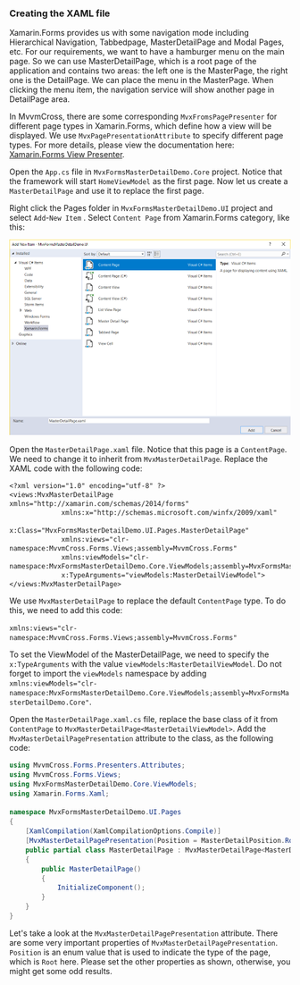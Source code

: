 ### Creating the XAML file

Xamarin.Forms provides us with some navigation mode including Hierarchical Navigation, Tabbedpage, MasterDetailPage and Modal Pages, etc. For our requirements, we want to have a hamburger menu on the main page. So we can use MasterDetailPage, which is a root page of the application and contains two areas: the left one is the MasterPage, the right one is the DetailPage. We can place the menu in the MasterPage. When clicking the menu item, the navigation service will show another page in DetailPage area.

In MvvmCross, there are some corresponding `MvxFromsPagePresenter` for different page types in Xamarin.Forms, which define how a view will be displayed. We use `MvxPagePresentationAttribute` to specify different page types. For more details, please view the documentation here: [Xamarin.Forms View Presenter](https://www.mvvmcross.com/documentation/platform/xamarin.forms/xamarin-forms-view-presenter).  

Open the `App.cs` file in `MvxFormsMasterDetailDemo.Core` project. Notice that the framework will start `HomeViewModel` as the first page. Now let us create a `MasterDetailPage` and use it to replace the first page.

Right click the Pages folder in `MvxFormsMasterDetailDemo.UI` project and select `Add`-`New Item` . Select `Content Page` from Xamarin.Forms category, like this:

![1546823362081](../../.gitbook/assets/1546823362081.png)

Open the `MasterDetailPage.xaml` file. Notice that this page is a `ContentPage`. We need to change it to inherit from `MvxMasterDetailPage`.  Replace the XAML code with the following code:

```xaml
<?xml version="1.0" encoding="utf-8" ?>
<views:MvxMasterDetailPage xmlns="http://xamarin.com/schemas/2014/forms"
             xmlns:x="http://schemas.microsoft.com/winfx/2009/xaml"
             x:Class="MvxFormsMasterDetailDemo.UI.Pages.MasterDetailPage"
             xmlns:views="clr-namespace:MvvmCross.Forms.Views;assembly=MvvmCross.Forms"
             xmlns:viewModels="clr-namespace:MvxFormsMasterDetailDemo.Core.ViewModels;assembly=MvxFormsMasterDetailDemo.Core"
             x:TypeArguments="viewModels:MasterDetailViewModel">
</views:MvxMasterDetailPage>
```

We use `MvxMasterDetailPage`  to replace the default `ContentPage` type. To do this, we need to add this code:

`xmlns:views="clr-namespace:MvvmCross.Forms.Views;assembly=MvvmCross.Forms"`

To set the ViewModel of the MasterDetailPage, we need to specify the `x:TypeArguments` with the value `viewModels:MasterDetailViewModel`. Do not forget to import the `viewModels` namespace by adding `xmlns:viewModels="clr-namespace:MvxFormsMasterDetailDemo.Core.ViewModels;assembly=MvxFormsMasterDetailDemo.Core"`.

Open the `MasterDetailPage.xaml.cs` file, replace the base class of it from `ContentPage` to `MvxMasterDetailPage<MasterDetailViewModel>`. Add the `MvxMasterDetailPagePresentation` attribute to the class, as the following code:

```c#
using MvvmCross.Forms.Presenters.Attributes;
using MvvmCross.Forms.Views;
using MvxFormsMasterDetailDemo.Core.ViewModels;
using Xamarin.Forms.Xaml;

namespace MvxFormsMasterDetailDemo.UI.Pages
{
    [XamlCompilation(XamlCompilationOptions.Compile)]
    [MvxMasterDetailPagePresentation(Position = MasterDetailPosition.Root, WrapInNavigationPage = false, Title = "MasterDetail Page")]
    public partial class MasterDetailPage : MvxMasterDetailPage<MasterDetailViewModel>
    {
        public MasterDetailPage()
        {
            InitializeComponent();
        }
    }
}

```

Let's take a look at the `MvxMasterDetailPagePresentation` attribute. There are some very important properties of `MvxMasterDetailPagePresentation`. `Position` is an enum value that is used to indicate the type of the page, which is `Root` here. Please set the other properties as shown, otherwise, you might get some odd results.